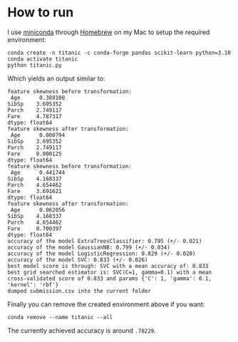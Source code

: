 # How to run

I use [miniconda](https://docs.conda.io/en/latest/miniconda.html) through [Homebrew](https://formulae.brew.sh/cask/miniconda) on my Mac to setup the required environment:

```
conda create -n titanic -c conda-forge pandas scikit-learn python=3.10 
conda activate titanic
python titanic.py
```

Which yields an output similar to:

```
feature skewness before transformation: 
 Age      0.389108
SibSp    3.695352
Parch    2.749117
Fare     4.787317
dtype: float64
feature skewness after transformation: 
 Age      0.000794
SibSp    3.695352
Parch    2.749117
Fare     0.000125
dtype: float64
feature skewness before transformation: 
 Age      0.441744
SibSp    4.168337
Parch    4.654462
Fare     3.691621
dtype: float64
feature skewness after transformation: 
 Age      0.062056
SibSp    4.168337
Parch    4.654462
Fare     0.700397
dtype: float64
accuracy of the model ExtraTreesClassifier: 0.795 (+/- 0.021)
accuracy of the model GaussianNB: 0.799 (+/- 0.034)
accuracy of the model LogisticRegression: 0.829 (+/- 0.028)
accuracy of the model SVC: 0.833 (+/- 0.026)
best model score is through: SVC with a mean accuracy of: 0.833
best grid searched estimator is: SVC(C=1, gamma=0.1) with a mean cross-validated score of 0.833 and params {'C': 1, 'gamma': 0.1, 'kernel': 'rbf'}
dumped submission.csv into the current folder

```

Finally you can remove the created environment above if you want:

```
conda remove --name titanic --all
```

The currently achieved accuracy is around `.78229`.
